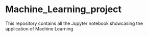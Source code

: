 # Machine_Learning_project
This repository contains all the Jupyter notebook showcasing the application of Machine Learning
